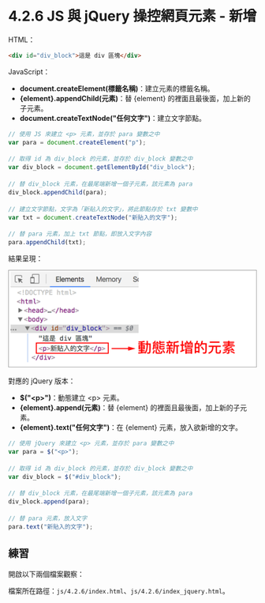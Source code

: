 # 4.2.6 JS 與 jQuery 操控網頁元素 - 新增

HTML：

```html
<div id="div_block">這是 div 區塊</div>
```

JavaScript：

* **document.createElement\(標籤名稱\)**：建立元素的標籤名稱。
* **{element}.appendChild\(元素\)**：替 {element} 的裡面且最後面，加上新的子元素。
* **document.createTextNode\("任何文字"\)**：建立文字節點。

```js
// 使用 JS 來建立 <p> 元素，並存於 para 變數之中
var para = document.createElement("p");

// 取得 id 為 div_block 的元素，並存於 div_block 變數之中
var div_block = document.getElementById("div_block");

// 替 div_block 元素，在最尾端新增一個子元素，該元素為 para
div_block.appendChild(para);

// 建立文字節點，文字為「新貼入的文字」，將此節點存於 txt 變數中
var txt = document.createTextNode("新貼入的文字");

// 替 para 元素，加上 txt 節點，即放入文字內容
para.appendChild(txt);
```

結果呈現：

![](/assets/js新增元素.png)

對應的 jQuery 版本：

* **$\("&lt;p&gt;"\)**：動態建立 &lt;p&gt; 元素。
* **{element}.append\(元素\)**：替 {element} 的裡面且最後面，加上新的子元素。
* **{element}.text\("任何文字"\)**：在 {element} 元素，放入欲新增的文字。

```js
// 使用 jQuery 來建立 <p> 元素，並存於 para 變數之中
var para = $("<p>");

// 取得 id 為 div_block 的元素，並存於 div_block 變數之中
var div_block = $("#div_block");

// 替 div_block 元素，在最尾端新增一個子元素，該元素為 para
div_block.append(para);

// 替 para 元素，放入文字
para.text("新貼入的文字");
```



## 練習

開啟以下兩個檔案觀察：

檔案所在路徑：`js/4.2.6/index.html`、`js/4.2.6/index_jquery.html`。

